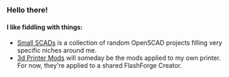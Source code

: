 ### Hello there!

#### I like fiddling with things:

- [Small SCADs](https://github.com/dyanawu/small-scads) is a collection of random OpenSCAD projects filling very specific niches around me.
- [3d Printer Mods](https://github.com/users/dyanawu/projects/1) will someday be the mods applied to my own printer. For now, they're applied to a shared FlashForge Creator.
